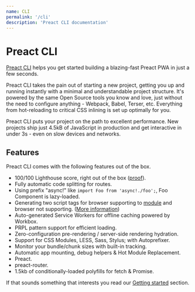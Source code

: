 ```yaml
---
name: CLI
permalink: '/cli'
description: 'Preact CLI documentation'
---
```


# Preact CLI

[Preact CLI](https://github.com/preactjs/preact-cli/) helps you get started building a blazing-fast Preact PWA in just a few seconds.

Preact CLI takes the pain out of starting a new project, getting you up and running instantly with a minimal and understandable project structure. It's powered by the same Open Source tools you know and love, just without the need to configure anything - Webpack, Babel, Terser, etc. Everything from hot-reloading to critical CSS inlining is set up optimally for you. 

Preact CLI puts your project on the path to excellent performance. New projects ship just 4.5kB of JavaScript in production and get interactive in under 3s - even on slow devices and networks.

## Features

Preact CLI comes with the following features out of the box.

- 100/100 Lighthouse score, right out of the box ([proof](https://googlechrome.github.io/lighthouse/viewer/?gist=142af6838482417af741d966e7804346)).
- Fully automatic code splitting for routes.
- Using prefix "async!"  like `import Foo from 'async!./foo';`, Foo Component is lazy-loaded.
- Generating two script tags for browser supporting to [module](https://developer.mozilla.org/en-US/docs/Web/JavaScript/Guide/Modules) and browser not supporting. ([More information](https://philipwalton.com/articles/deploying-es2015-code-in-production-today/))
- Auto-generated Service Workers for offline caching powered by Workbox.
- PRPL pattern support for efficient loading.
- Zero-configuration pre-rendering / server-side rendering hydration.
- Support for CSS Modules, LESS, Sass, Stylus; with Autoprefixer.
- Monitor your bundle/chunk sizes with built-in tracking.
- Automatic app mounting, debug helpers & Hot Module Replacement.
- Preact.
- preact-router.
- 1.5kb of conditionally-loaded polyfills for fetch & Promise.

If that sounds something that interests you read our [Getting started](/cli/getting-started) section.
